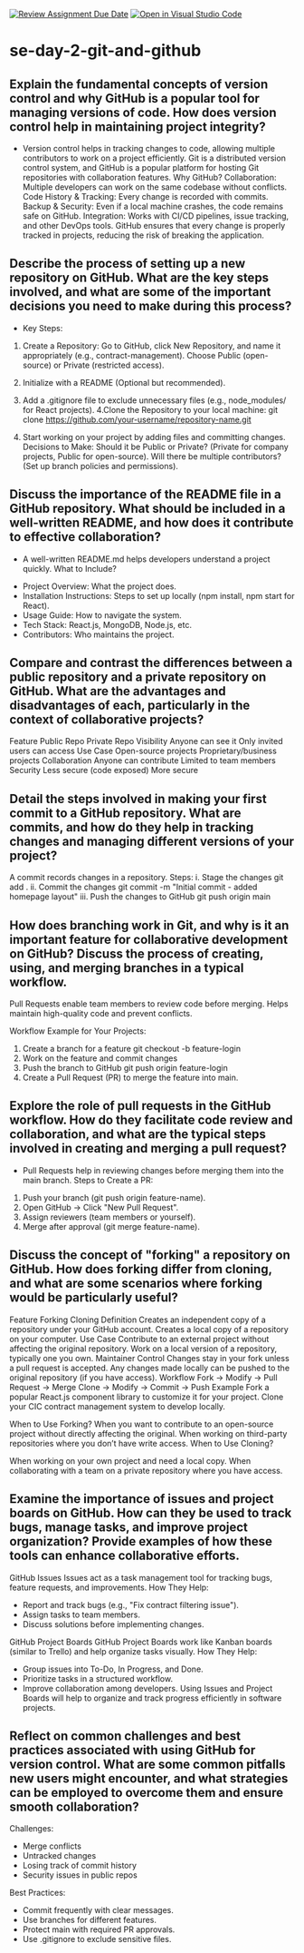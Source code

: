 [![Review Assignment Due Date](https://classroom.github.com/assets/deadline-readme-button-22041afd0340ce965d47ae6ef1cefeee28c7c493a6346c4f15d667ab976d596c.svg)](https://classroom.github.com/a/8wgCKhpZ)
[![Open in Visual Studio Code](https://classroom.github.com/assets/open-in-vscode-2e0aaae1b6195c2367325f4f02e2d04e9abb55f0b24a779b69b11b9e10269abc.svg)](https://classroom.github.com/online_ide?assignment_repo_id=18401600&assignment_repo_type=AssignmentRepo)
# se-day-2-git-and-github
## Explain the fundamental concepts of version control and why GitHub is a popular tool for managing versions of code. How does version control help in maintaining project integrity?
 - Version control helps in tracking changes to code, allowing multiple contributors to work on a project efficiently. Git is a distributed version control system, and GitHub is a popular platform for hosting Git repositories with collaboration features.
Why GitHub?
Collaboration: Multiple developers can work on the same codebase without conflicts.
Code History & Tracking: Every change is recorded with commits.
Backup & Security: Even if a local machine crashes, the code remains safe on GitHub.
Integration: Works with CI/CD pipelines, issue tracking, and other DevOps tools.
GitHub ensures that every change is properly tracked in projects, reducing the risk of breaking the application.

## Describe the process of setting up a new repository on GitHub. What are the key steps involved, and what are some of the important decisions you need to make during this process?
- Key Steps:
1. Create a Repository:
Go to GitHub, click New Repository, and name it appropriately (e.g., contract-management).
Choose Public (open-source) or Private (restricted access).
2. Initialize with a README (Optional but recommended).
3. Add a .gitignore file to exclude unnecessary files (e.g., node_modules/ for React projects).
4.Clone the Repository to your local machine:
       git clone https://github.com/your-username/repository-name.git

5. Start working on your project by adding files and committing changes.
Decisions to Make:
Should it be Public or Private? (Private for company projects, Public for open-source).
Will there be multiple contributors? (Set up branch policies and permissions).

## Discuss the importance of the README file in a GitHub repository. What should be included in a well-written README, and how does it contribute to effective collaboration?
- A well-written README.md helps developers understand a project quickly.
What to Include?
* Project Overview: What the project does.
* Installation Instructions: Steps to set up locally (npm install, npm start for React).
* Usage Guide: How to navigate the system.
* Tech Stack: React.js, MongoDB, Node.js, etc.
* Contributors: Who maintains the project.
  
## Compare and contrast the differences between a public repository and a private repository on GitHub. What are the advantages and disadvantages of each, particularly in the context of collaborative projects?

Feature	              Public Repo	                          Private Repo
Visibility	          Anyone can see it	                  Only invited users can access
Use Case	            Open-source projects	                Proprietary/business projects
Collaboration	        Anyone can contribute	              Limited to team members
Security	            Less secure (code exposed)	           More secure

## Detail the steps involved in making your first commit to a GitHub repository. What are commits, and how do they help in tracking changes and managing different versions of your project?

A commit records changes in a repository.
Steps:
i. Stage the changes
    git add .
ii. Commit the changes
   git commit -m "Initial commit - added homepage layout"
iii. Push the changes to GitHub
  git push origin main


## How does branching work in Git, and why is it an important feature for collaborative development on GitHub? Discuss the process of creating, using, and merging branches in a typical workflow.

Pull Requests enable team members to review code before merging.
Helps maintain high-quality code and prevent conflicts.

Workflow Example for Your Projects:
1. Create a branch for a feature
     git checkout -b feature-login
2. Work on the feature and commit changes
3. Push the branch to GitHub
     git push origin feature-login
4. Create a Pull Request (PR) to merge the feature into main.
   
## Explore the role of pull requests in the GitHub workflow. How do they facilitate code review and collaboration, and what are the typical steps involved in creating and merging a pull request?
- Pull Requests help in reviewing changes before merging them into the main branch.
Steps to Create a PR:
1. Push your branch (git push origin feature-name).
2. Open GitHub → Click "New Pull Request".
3. Assign reviewers (team members or yourself).
4. Merge after approval (git merge feature-name).
   
## Discuss the concept of "forking" a repository on GitHub. How does forking differ from cloning, and what are some scenarios where forking would be particularly useful?


Feature	           Forking	                                                                          Cloning
Definition	       Creates an independent copy of a repository under your GitHub account.            	Creates a local copy of a repository on your computer.
Use Case	         Contribute to an external project without affecting the original repository.	      Work on a local version of a repository, typically one you own.
Maintainer         Control	Changes stay in your fork unless a pull request is accepted.	            Any changes made locally can be pushed to the original repository (if you have access).
Workflow	         Fork → Modify → Pull Request → Merge	                                              Clone → Modify → Commit → Push
Example	           Fork a popular React.js component library to customize it for your project.	      Clone your CIC contract management system to develop locally.

When to Use Forking?
When you want to contribute to an open-source project without directly affecting the original.
When working on third-party repositories where you don’t have write access.
When to Use Cloning?

When working on your own project and need a local copy.
When collaborating with a team on a private repository where you have access.

## Examine the importance of issues and project boards on GitHub. How can they be used to track bugs, manage tasks, and improve project organization? Provide examples of how these tools can enhance collaborative efforts.

GitHub Issues
Issues act as a task management tool for tracking bugs, feature requests, and improvements.
How They Help:
- Report and track bugs (e.g., "Fix contract filtering issue").
- Assign tasks to team members.
- Discuss solutions before implementing changes.

GitHub Project Boards
GitHub Project Boards work like Kanban boards (similar to Trello) and help organize tasks visually.
How They Help:
- Group issues into To-Do, In Progress, and Done.
- Prioritize tasks in a structured workflow.
- Improve collaboration among developers.
Using Issues and Project Boards will help to organize and track progress efficiently in software projects.
 
## Reflect on common challenges and best practices associated with using GitHub for version control. What are some common pitfalls new users might encounter, and what strategies can be employed to overcome them and ensure smooth collaboration?
Challenges:
- Merge conflicts
- Untracked changes
- Losing track of commit history
- Security issues in public repos
 
 Best Practices:
- Commit frequently with clear messages.
- Use branches for different features.
- Protect main with required PR approvals.
- Use .gitignore to exclude sensitive files.
